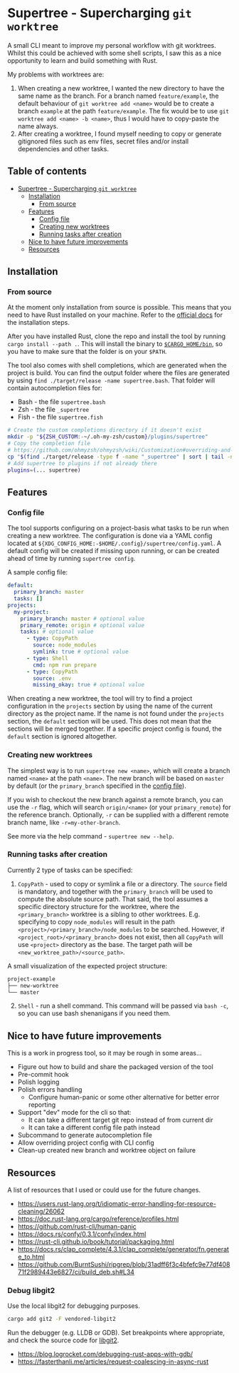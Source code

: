 # Supertree - Supercharging `git worktree`

A small CLI meant to improve my personal workflow with git worktrees.
Whilst this could be achieved with some shell scripts, I saw this as a nice opportunity to learn and build something with Rust.

My problems with worktrees are:
1. When creating a new worktree, I wanted the new directory to have the same name as the branch.
For a branch named `feature/example`, the default behaviour of `git worktree add <name>` would be to create a branch `example` at the path `feature/example`.
The fix would be to use `git worktree add <name> -b <name>`, thus I would have to copy-paste the name always.
2. After creating a worktree, I found myself needing to copy or generate gitignored files such as env files, secret files and/or install dependencies and other tasks.

<!--toc:start-->
## Table of contents
- [Supertree - Supercharging `git worktree`](#supertree-supercharging-git-worktree)
  - [Installation](#installation)
    - [From source](#from-source)
  - [Features](#features)
    - [Config file](#config-file)
    - [Creating new worktrees](#creating-new-worktrees)
    - [Running tasks after creation](#running-tasks-after-creation)
  - [Nice to have future improvements](#nice-to-have-future-improvements)
  - [Resources](#resources)
<!--toc:end-->


## Installation

### From source

At the moment only installation from source is possible.
This means that you need to have Rust installed on your machine.
Refer to the [official docs](https://www.rust-lang.org/tools/install) for the installation steps.

After you have installed Rust, clone the repo and install the tool by running `cargo install --path .`.
This will install the binary to [`$CARGO_HOME/bin`](https://doc.rust-lang.org/cargo/guide/cargo-home.html#directories), so you have to make sure that the folder is on your `$PATH`.

The tool also comes with shell completions, which are generated when the project is build.
You can find the output folder where the files are generated by using `find ./target/release -name supertree.bash`.
That folder will contain autocompletion files for:
- Bash - the file `supertree.bash`
- Zsh - the file `_supertree`
- Fish - the file `supertree.fish`

```bash
# Create the custom completions directory if it doesn't exist
mkdir -p "${ZSH_CUSTOM:-~/.oh-my-zsh/custom}/plugins/supertree"
# Copy the completion file
# https://github.com/ohmyzsh/ohmyzsh/wiki/Customization#overriding-and-adding-plugins
cp "$(find ./target/release -type f -name "_supertree" | sort | tail -n1)" "${ZSH_CUSTOM:-~/.oh-my-zsh/custom}/plugins/supertree"
# Add supertree to plugins if not already there
plugins=(... supertree)
```

## Features

### Config file

The tool supports configuring on a project-basis what tasks to be run when creating a new worktree.
The configuration is done via a YAML config located at `${XDG_CONFIG_HOME:-$HOME/.config}/supertree/config.yaml`.
A default config will be created if missing upon running, or can be created ahead of time by running `supertree config`.

A sample config file:

```yaml
default:
  primary_branch: master
  tasks: []
projects:
  my-project:
    primary_branch: master # optional value
    primary_remote: origin # optional value
    tasks: # optional value
      - type: CopyPath
        source: node_modules
        symlink: true # optional value
      - type: Shell
        cmd: npm run prepare
      - type: CopyPath
        source: .env
        missing_okay: true # optional value
```

When creating a new worktree, the tool will try to find a project configuration in the `projects` section by using the name of the current directory as the project name.
If the name is not found under the `projects` section, the `default` section will be used.
This does not mean that the sections will be merged together.
If a specific project config is found, the `default` section is ignored altogether.

### Creating new worktrees

The simplest way is to run `supertree new <name>`, which will create a branch named `<name>` at the path `<name>`.
The new branch will be based on `master` by default (or the `primary_branch` specified in the [config file](#config-file)).

If you wish to checkout the new branch against a remote branch, you can use the `-r` flag, which will search `origin/<name>` (or your `primary_remote`) for the reference branch.
Optionally, `-r` can be supplied with a different remote branch name, like `-r=my-other-branch`.

See more via the help command - `supertree new --help`.

### Running tasks after creation

Currently 2 type of tasks can be specified:
1. `CopyPath` - used to copy or symlink a file or a directory.
The `source` field is mandatory, and together with the `primary_branch` will be used to compute the absolute source path.
That said, the tool assumes a specific directory structure for the worktree, where the `<primary_branch>` worktree is a sibling to other worktrees.
E.g. specifying to copy `node_modules` will result in the path `<project>/<primary_branch>/node_modules` to be searched.
However, if `<project_root>/<primary_branch>` does not exist, then all `CopyPath` will use `<project>` directory as the base.
The target path will be `<new_worktree_path>/<source_path>`.

A small visualization of the expected project structure:
```bash
project-example
├── new-worktree
└── master
```

2. `Shell` - run a shell command.
This command will be passed via `bash -c`, so you can use bash shenanigans if you need them.


## Nice to have future improvements
This is a work in progress tool, so it may be rough in some areas...

- Figure out how to build and share the packaged version of the tool
- Pre-commit hook
- Polish logging
- Polish errors handling
    - Configure human-panic or some other alternative for better error reporting
- Support "dev" mode for the cli so that:
    - It can take a different target git repo instead of from current dir
    - It can take a different config file path instead
- Subcommand to generate autocompletion file
- Allow overriding project config with CLI config
- Clean-up created new branch and worktree object on failure


## Resources
A list of resources that I used or could use for the future changes.

- https://users.rust-lang.org/t/idiomatic-error-handling-for-resource-cleaning/26062
- https://doc.rust-lang.org/cargo/reference/profiles.html
- https://github.com/rust-cli/human-panic
- https://docs.rs/confy/0.3.1/confy/index.html
- https://rust-cli.github.io/book/tutorial/packaging.html
- https://docs.rs/clap_complete/4.3.1/clap_complete/generator/fn.generate_to.html
- https://github.com/BurntSushi/ripgrep/blob/31adff6f3c4bfefc9e77df40871f2989443e6827/ci/build_deb.sh#L34


### Debug libgit2
Use the local libgit2 for debugging purposes.
```bash
cargo add git2 -F vendored-libgit2
```
Run the debugger (e.g. LLDB or GDB).
Set breakpoints where appropriate, and check the source code for [libgit2](https://github.com/libgit2/libgit2/blob/v1.7.2/src/libgit2/worktree.c#L338).

- https://blog.logrocket.com/debugging-rust-apps-with-gdb/
- https://fasterthanli.me/articles/request-coalescing-in-async-rust
